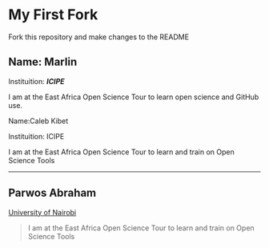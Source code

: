 # My First Fork

Fork this repository and make changes to the README


## Name: Marlin

Instituition: __*ICIPE*__

I am at the East Africa Open Science Tour to learn open science and GitHub use.


Name:Caleb Kibet

Instituition: ICIPE

I am at the East Africa Open Science Tour to learn and train on Open Science Tools

---
## Parwos Abraham
[ University of Nairobi ](http://cebib.uonbi.ac.ke/)
> I am at the East Africa Open Science Tour to learn and train on Open Science Tools

